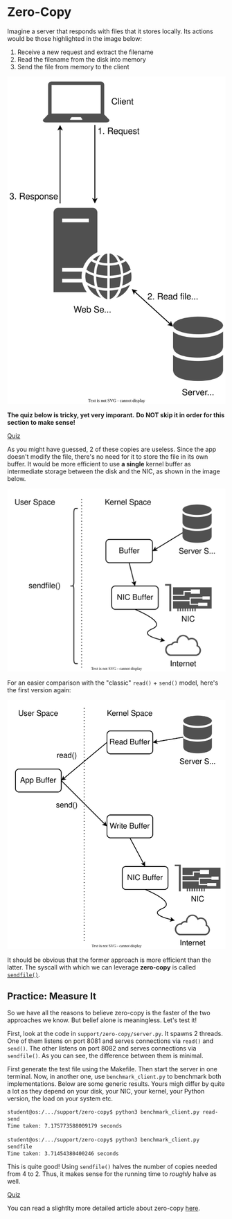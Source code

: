 # Zero-Copy

Imagine a server that responds with files that it stores locally.
Its actions would be those highlighted in the image below:

1. Receive a new request and extract the filename
1. Read the filename from the disk into memory
1. Send the file from memory to the client

![Client-Server Steps](../media/client-server-file.svg)

**The quiz below is tricky, yet very imporant.**
**Do NOT skip it in order for this section to make sense!**

[Quiz](../quiz/server-copies.md)

As you might have guessed, 2 of these copies are useless.
Since the app doesn't modify the file, there's no need for it to store the file in its own buffer.
It would be more efficient to use **a single** kernel buffer as intermediate storage between the disk and the NIC, as shown in the image below.

![Server Copies - Zero-Copy](../media/server-copies-zero-copy.svg)

For an easier comparison with the "classic" `read()` + `send()` model, here's the first version again:

![Server Copies - Read-Send](../media/server-copies-normal.svg)

It should be obvious that the former approach is more efficient than the latter.
The syscall with which we can leverage **zero-copy** is called [`sendfile()`](https://man7.org/linux/man-pages/man2/sendfile.2.html).

## Practice: Measure It

So we have all the reasons to believe zero-copy is the faster of the two approaches we know.
But belief alone is meaningless.
Let's test it!

First, look at the code in `support/zero-copy/server.py`.
It spawns 2 threads.
One of them listens on port 8081 and serves connections via `read()` and `send()`.
The other listens on port 8082 and serves connections via `sendfile()`.
As you can see, the difference between them is minimal.

First generate the test file using the Makefile.
Then start the server in one terminal.
Now, in another one, use `benchmark_client.py` to benchmark both implementations.
Below are some generic results.
Yours migh differ by quite a lot as they depend on your disk, your NIC, your kernel, your Python version, the load on your system etc.

```console
student@os:/.../support/zero-copy$ python3 benchmark_client.py read-send
Time taken: 7.175773588009179 seconds

student@os:/.../support/zero-copy$ python3 benchmark_client.py sendfile
Time taken: 3.71454380400246 seconds
```

This is quite good!
Using `sendfile()` halves the number of copies needed from 4 to 2.
Thus, it makes sense for the running time to _roughly_ halve as well.

[Quiz](../quiz/fewer-than-2-copies.md)

You can read a slightlty more detailed article about zero-copy [here](https://developer.ibm.com/articles/j-zerocopy/).
